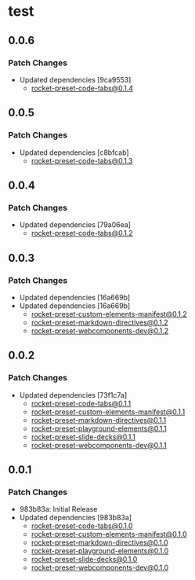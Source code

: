 # test

## 0.0.6

### Patch Changes

- Updated dependencies [9ca9553]
  - rocket-preset-code-tabs@0.1.4

## 0.0.5

### Patch Changes

- Updated dependencies [c8bfcab]
  - rocket-preset-code-tabs@0.1.3

## 0.0.4

### Patch Changes

- Updated dependencies [79a06ea]
  - rocket-preset-code-tabs@0.1.2

## 0.0.3

### Patch Changes

- Updated dependencies [16a669b]
- Updated dependencies [16a669b]
  - rocket-preset-custom-elements-manifest@0.1.2
  - rocket-preset-markdown-directives@0.1.2
  - rocket-preset-webcomponents-dev@0.1.2

## 0.0.2

### Patch Changes

- Updated dependencies [73f1c7a]
  - rocket-preset-code-tabs@0.1.1
  - rocket-preset-custom-elements-manifest@0.1.1
  - rocket-preset-markdown-directives@0.1.1
  - rocket-preset-playground-elements@0.1.1
  - rocket-preset-slide-decks@0.1.1
  - rocket-preset-webcomponents-dev@0.1.1

## 0.0.1

### Patch Changes

- 983b83a: Initial Release
- Updated dependencies [983b83a]
  - rocket-preset-code-tabs@0.1.0
  - rocket-preset-custom-elements-manifest@0.1.0
  - rocket-preset-markdown-directives@0.1.0
  - rocket-preset-playground-elements@0.1.0
  - rocket-preset-slide-decks@0.1.0
  - rocket-preset-webcomponents-dev@0.1.0
